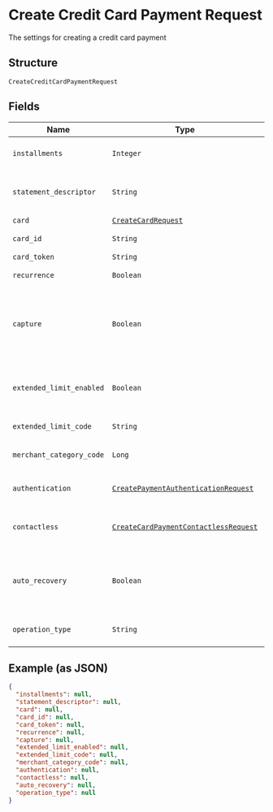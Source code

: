 
# Create Credit Card Payment Request

The settings for creating a credit card payment

## Structure

`CreateCreditCardPaymentRequest`

## Fields

| Name | Type | Tags | Description |
|  --- | --- | --- | --- |
| `installments` | `Integer` | Optional | Number of installments<br>**Default**: `1` |
| `statement_descriptor` | `String` | Optional | The text that will be shown on the credit card's statement |
| `card` | [`CreateCardRequest`](/doc/models/create-card-request.md) | Optional | Credit card data |
| `card_id` | `String` | Optional | The credit card id |
| `card_token` | `String` | Optional | - |
| `recurrence` | `Boolean` | Optional | Indicates a recurrence |
| `capture` | `Boolean` | Optional | Indicates if the operation should be only authorization or auth and capture.<br>**Default**: `true` |
| `extended_limit_enabled` | `Boolean` | Optional | Indicates whether the extended label (private label) is enabled |
| `extended_limit_code` | `String` | Optional | Extended Limit Code |
| `merchant_category_code` | `Long` | Optional | Customer business segment code |
| `authentication` | [`CreatePaymentAuthenticationRequest`](/doc/models/create-payment-authentication-request.md) | Optional | The payment authentication request |
| `contactless` | [`CreateCardPaymentContactlessRequest`](/doc/models/create-card-payment-contactless-request.md) | Optional | The Credit card payment contactless request |
| `auto_recovery` | `Boolean` | Optional | Indicates whether a particular payment will enter the offline retry flow |
| `operation_type` | `String` | Optional | AuthOnly, AuthAndCapture, PreAuth |

## Example (as JSON)

```json
{
  "installments": null,
  "statement_descriptor": null,
  "card": null,
  "card_id": null,
  "card_token": null,
  "recurrence": null,
  "capture": null,
  "extended_limit_enabled": null,
  "extended_limit_code": null,
  "merchant_category_code": null,
  "authentication": null,
  "contactless": null,
  "auto_recovery": null,
  "operation_type": null
}
```

